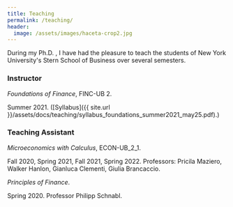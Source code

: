 ```yaml
---
title: Teaching
permalink: /teaching/
header:
  image: /assets/images/haceta-crop2.jpg
---
```


During my Ph.D. , I have had the pleasure to teach the students of New York University's Stern School of Business over several semesters. 

### Instructor

*Foundations of Finance*, FINC-UB 2.

Summer 2021. ([Syllabus]({{ site.url }}/assets/docs/teaching/syllabus_foundations_summer2021_may25.pdf).)


### Teaching Assistant


*Microeconomics with Calculus*, ECON-UB_2_1.

Fall 2020, Spring 2021, Fall 2021, Spring 2022. Professors: Pricila Maziero, Walker Hanlon, Gianluca Clementi, Giulia Brancaccio.

*Principles of Finance*.

Spring 2020. Professor Philipp Schnabl.